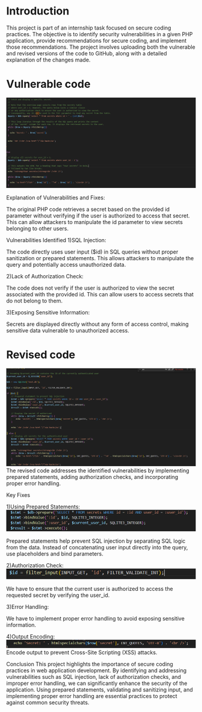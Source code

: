 # Introduction

This project is part of an internship task focused on secure coding practices. The objective is to identify security vulnerabilities in a given PHP application, provide recommendations for secure coding, and implement those recommendations. The project involves uploading both the vulnerable and revised versions of the code to GitHub, along with a detailed explanation of the changes made.


# Vulnerable code
![vulnerable](vulnerable_code.png)

Explanation of Vulnerabilities and Fixes:

The original PHP code retrieves a secret based on the provided id parameter without verifying if the user is authorized to access that secret. This can allow attackers to manipulate the id parameter to view secrets belonging to other users.

Vulnerabilities Identified
1)SQL Injection:

The code directly uses user input ($id) in SQL queries without proper sanitization or prepared statements. This allows attackers to manipulate the query and potentially access unauthorized data.

2)Lack of Authorization Check:

The code does not verify if the user is authorized to view the secret associated with the provided id. This can allow users to access secrets that do not belong to them.

3)Exposing Sensitive Information:

Secrets are displayed directly without any form of access control, making sensitive data vulnerable to unauthorized access.



# Revised code
![revised](revised_code.png)
The revised code addresses the identified vulnerabilities by implementing prepared statements, adding authorization checks, and incorporating proper error handling.

Key Fixes

1)Using Prepared Statements:
![prep](prep_statement.png)

Prepared statements help prevent SQL injection by separating SQL logic from the data. Instead of concatenating user input directly into the query, use placeholders and bind parameters.

2)Authorization Check:
![auth](authori_check.png)

We have to ensure that the current user is authorized to access the requested secret by verifying the user_id.

3)Error Handling:

We have to implement proper error handling to avoid exposing sensitive information.

4)Output Encoding:
![output_enc](output_encoding.png)
Encode output to prevent Cross-Site Scripting (XSS) attacks.






Conclusion
This project highlights the importance of secure coding practices in web application development. By identifying and addressing vulnerabilities such as SQL injection, lack of authorization checks, and improper error handling, we can significantly enhance the security of the application. Using prepared statements, validating and sanitizing input, and implementing proper error handling are essential practices to protect against common security threats.



